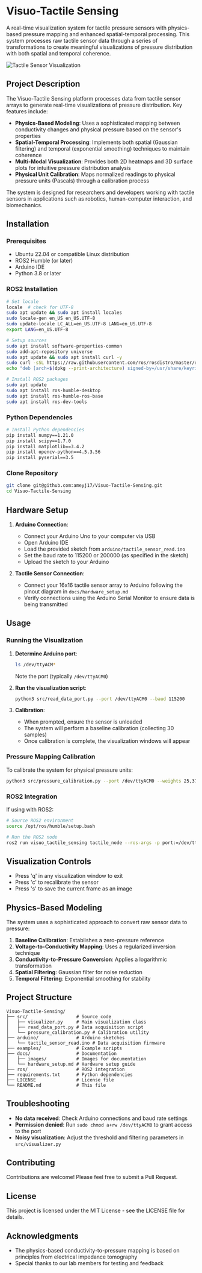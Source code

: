 # Visuo-Tactile Sensing

A real-time visualization system for tactile pressure sensors with physics-based pressure mapping and enhanced spatial-temporal processing. This system processes raw tactile sensor data through a series of transformations to create meaningful visualizations of pressure distribution with both spatial and temporal coherence.

![Tactile Sensor Visualization](docs/images/visualization-demo.png)

## Project Description

The Visuo-Tactile Sensing platform processes data from tactile sensor arrays to generate real-time visualizations of pressure distribution. Key features include:

- **Physics-Based Modeling**: Uses a sophisticated mapping between conductivity changes and physical pressure based on the sensor's properties
- **Spatial-Temporal Processing**: Implements both spatial (Gaussian filtering) and temporal (exponential smoothing) techniques to maintain coherence
- **Multi-Modal Visualization**: Provides both 2D heatmaps and 3D surface plots for intuitive pressure distribution analysis
- **Physical Unit Calibration**: Maps normalized readings to physical pressure units (Pascals) through a calibration process

The system is designed for researchers and developers working with tactile sensors in applications such as robotics, human-computer interaction, and biomechanics.

## Installation

### Prerequisites

- Ubuntu 22.04 or compatible Linux distribution
- ROS2 Humble (or later)
- Arduino IDE
- Python 3.8 or later

### ROS2 Installation

```bash
# Set locale
locale  # check for UTF-8
sudo apt update && sudo apt install locales
sudo locale-gen en_US en_US.UTF-8
sudo update-locale LC_ALL=en_US.UTF-8 LANG=en_US.UTF-8
export LANG=en_US.UTF-8

# Setup sources
sudo apt install software-properties-common
sudo add-apt-repository universe
sudo apt update && sudo apt install curl -y
sudo curl -sSL https://raw.githubusercontent.com/ros/rosdistro/master/ros.key -o /usr/share/keyrings/ros-archive-keyring.gpg
echo "deb [arch=$(dpkg --print-architecture) signed-by=/usr/share/keyrings/ros-archive-keyring.gpg] http://packages.ros.org/ros2/ubuntu $(. /etc/os-release && echo $UBUNTU_CODENAME) main" | sudo tee /etc/apt/sources.list.d/ros2.list > /dev/null

# Install ROS2 packages
sudo apt update
sudo apt install ros-humble-desktop
sudo apt install ros-humble-ros-base
sudo apt install ros-dev-tools
```

### Python Dependencies

```bash
# Install Python dependencies
pip install numpy==1.21.0
pip install scipy==1.7.0
pip install matplotlib==3.4.2
pip install opencv-python==4.5.3.56
pip install pyserial==3.5
```

### Clone Repository

```bash
git clone git@github.com:ameyj17/Visuo-Tactile-Sensing.git
cd Visuo-Tactile-Sensing
```

## Hardware Setup

1. **Arduino Connection**:
   - Connect your Arduino Uno to your computer via USB
   - Open Arduino IDE
   - Load the provided sketch from `arduino/tactile_sensor_read.ino`
   - Set the baud rate to 115200 or 200000 (as specified in the sketch)
   - Upload the sketch to your Arduino

2. **Tactile Sensor Connection**:
   - Connect your 16x16 tactile sensor array to Arduino following the pinout diagram in `docs/hardware_setup.md`
   - Verify connections using the Arduino Serial Monitor to ensure data is being transmitted

## Usage

### Running the Visualization

1. **Determine Arduino port**:
   ```bash
   ls /dev/ttyACM*
   ```
   Note the port (typically `/dev/ttyACM0`)

2. **Run the visualization script**:
   ```bash
   python3 src/read_data_port.py --port /dev/ttyACM0 --baud 115200
   ```

3. **Calibration**:
   - When prompted, ensure the sensor is unloaded
   - The system will perform a baseline calibration (collecting 30 samples)
   - Once calibration is complete, the visualization windows will appear

### Pressure Mapping Calibration

To calibrate the system for physical pressure units:

```bash
python3 src/pressure_calibration.py --port /dev/ttyACM0 --weights 25,370 --areas 78.54,78.54
```

### ROS2 Integration

If using with ROS2:

```bash
# Source ROS2 environment
source /opt/ros/humble/setup.bash

# Run the ROS2 node
ros2 run visuo_tactile_sensing tactile_node --ros-args -p port:=/dev/ttyACM0 -p baud:=115200
```

## Visualization Controls

- Press 'q' in any visualization window to exit
- Press 'c' to recalibrate the sensor
- Press 's' to save the current frame as an image

## Physics-Based Modeling

The system uses a sophisticated approach to convert raw sensor data to pressure:

1. **Baseline Calibration**: Establishes a zero-pressure reference
2. **Voltage-to-Conductivity Mapping**: Uses a regularized inversion technique
3. **Conductivity-to-Pressure Conversion**: Applies a logarithmic transformation
4. **Spatial Filtering**: Gaussian filter for noise reduction
5. **Temporal Filtering**: Exponential smoothing for stability

## Project Structure

```
Visuo-Tactile-Sensing/
├── src/                  # Source code
│   ├── visualizer.py     # Main visualization class
│   ├── read_data_port.py # Data acquisition script
│   └── pressure_calibration.py # Calibration utility
├── arduino/              # Arduino sketches
│   └── tactile_sensor_read.ino # Data acquisition firmware
├── examples/             # Example scripts
├── docs/                 # Documentation
│   ├── images/           # Images for documentation
│   └── hardware_setup.md # Hardware setup guide
├── ros/                  # ROS2 integration
├── requirements.txt      # Python dependencies
├── LICENSE               # License file
└── README.md             # This file
```

## Troubleshooting

- **No data received**: Check Arduino connections and baud rate settings
- **Permission denied**: Run `sudo chmod a+rw /dev/ttyACM0` to grant access to the port
- **Noisy visualization**: Adjust the threshold and filtering parameters in `src/visualizer.py`

## Contributing

Contributions are welcome! Please feel free to submit a Pull Request.

## License

This project is licensed under the MIT License - see the LICENSE file for details.

## Acknowledgments

- The physics-based conductivity-to-pressure mapping is based on principles from electrical impedance tomography
- Special thanks to our lab members for testing and feedback
